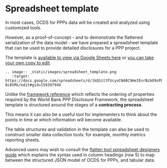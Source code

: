 # Spreadsheet template

In most cases, OCDS for PPPs data will be created and analyzed using customized tools. 

However, as a proof-of-concept - and to demonstrate the flattened serialization of the data model - we have prepared a spreadsheet template that can be used to provide detailed disclosures for a PPP project. 

The template is [available to view via Google Sheets here](https://docs.google.com/spreadsheets/d/1kQSit3fUcyuCN48C9HeIEnrBzbO9sPDj2NUS-8c8VRk/edit#gid=159397949) or [you can take your own copy to edit](https://docs.google.com/spreadsheets/d/1kQSit3fUcyuCN48C9HeIEnrBzbO9sPDj2NUS-8c8VRk/copy). 

```eval_rst
.. image:: _static/images/spreadsheet_template.png
   :target: https://docs.google.com/spreadsheets/d/1kQSit3fUcyuCN48C9HeIEnrBzbO9sPDj2NUS-8c8VRk/edit#gid=159397949
```

Unlike the [framework reference](framework.md) which reflects the ordering of properties required by the World Bank PPP Disclosure Framework, the spreadsheet template is structured around the stages of a **contracting process**. 

This means it can also be a useful tool for implementers to think about the points in time at which information will become available. 

The table structures and validation in the template can also be used to construct smaller data collection tools: for example, monthly metrics reporting sheets. 

Advanced users may wish to consult the [flatten tool spreadsheet designers guide](http://flatten-tool.readthedocs.io/en/latest/unflatten/) which explains the syntax used in column headings (row 5) to map between the structured JSON model of OCDS for PPPs, and tabular data. 
